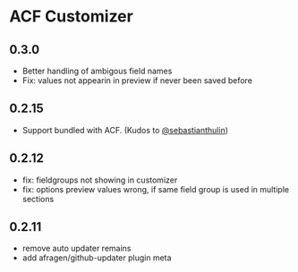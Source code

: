 ACF Customizer
==============

0.3.0
-----
 - Better handling of ambigous field names
 - Fix: values not appearin in preview if never been saved before

0.2.15
------
 - Support bundled with ACF. (Kudos to [@sebastianthulin](https://github.com/sebastianthulin))

0.2.12
------
 - fix: fieldgroups not showing in customizer
 - fix: options preview values wrong, if same field group is used in multiple sections

0.2.11
------
 - remove auto updater remains
 - add afragen/github-updater plugin meta
